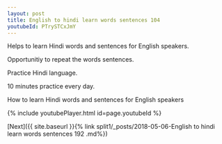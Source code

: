 ```yaml
---
layout: post
title: English to hindi learn words sentences 104 
youtubeId: PTrySTCxJmY
---
```

 
 
Helps to learn Hindi words and sentences for English speakers.

Opportunitiy to repeat the words sentences. 

Practice Hindi language. 
 
10 minutes practice every day. 
 
How to learn Hindi words and sentences for English speakers 
 
{% include youtubePlayer.html id=page.youtubeId %}
 
 
[Next]({{ site.baseurl }}{% link  split1/_posts/2018-05-06-English to hindi learn words sentences 192 .md%})
 
